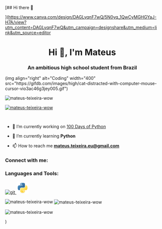[## Hi there 👋

<!--
**Mateus-Teixeira-WOW/Mateus-Teixeira-WOW** is a ✨ _special_ ✨ repository because its `README.md` (this file) appears on your GitHub profile.

Here are some ideas to get you started:

- 🔭 I’m currently working on ...
- 🌱 I’m currently learning ...
- 👯 I’m looking to collaborate on ...
- 🤔 I’m looking for help with ...
- 💬 Ask me about ...
- 📫 How to reach me: ...
- 😄 Pronouns: ...
- ⚡ Fun fact: ...
-->
](https://www.canva.com/design/DAGLyqnF7wQ/5N0yq_1QwCyMGHGYaJ-H7A/view?utm_content=DAGLyqnF7wQ&utm_campaign=designshare&utm_medium=link&utm_source=editor
<h1 align="center">Hi 👋, I'm Mateus</h1>
<h3 align="center">An ambitious high school student from Brazil</h3>
(img align="right" alt="Coding" width="400" src="https://gifdb.com/images/high/cat-distracted-with-computer-mouse-cursor-vio3ac46g3jey005.gif")

<p align="left"> <img src="https://komarev.com/ghpvc/?username=mateus-teixeira-wow&label=Profile%20views&color=0e75b6&style=flat" alt="mateus-teixeira-wow" /> </p>

<p align="left"> <a href="https://github.com/ryo-ma/github-profile-trophy"><img src="https://github-profile-trophy.vercel.app/?username=mateus-teixeira-wow" alt="mateus-teixeira-wow" /></a> </p>

<p align="left"> <a href="https://twitter.com/" target="blank"><img src="https://img.shields.io/twitter/follow/?logo=twitter&style=for-the-badge" alt="" /></a> </p>

- 🔭 I’m currently working on [100 Days of Python](https://www.udemy.com/course/100-days-of-code/?couponCode=C48DA1D2DA82FFCF7F69)

- 🌱 I’m currently learning **Python**

- 📫 How to reach me **mateus.teixeira.eu@gmail.com**

<h3 align="left">Connect with me:</h3>
<p align="left">
</p>

<h3 align="left">Languages and Tools:</h3>
<p align="left"> <a href="https://git-scm.com/" target="_blank" rel="noreferrer"> <img src="https://www.vectorlogo.zone/logos/git-scm/git-scm-icon.svg" alt="git" width="40" height="40"/> </a> <a href="https://www.python.org" target="_blank" rel="noreferrer"> <img src="https://raw.githubusercontent.com/devicons/devicon/master/icons/python/python-original.svg" alt="python" width="40" height="40"/> </a> </p>

<p><img align="left" src="https://github-readme-stats.vercel.app/api/top-langs?username=mateus-teixeira-wow&show_icons=true&locale=en&layout=compact" alt="mateus-teixeira-wow" /></p>

<p>&nbsp;<img align="center" src="https://github-readme-stats.vercel.app/api?username=mateus-teixeira-wow&show_icons=true&locale=en" alt="mateus-teixeira-wow" /></p>

<p><img align="center" src="https://github-readme-streak-stats.herokuapp.com/?user=mateus-teixeira-wow&" alt="mateus-teixeira-wow" /></p>
)
